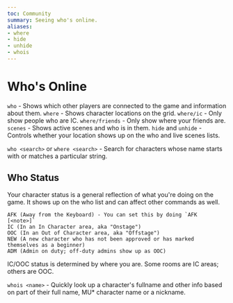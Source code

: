 ```yaml
---
toc: Community
summary: Seeing who's online.
aliases:
- where
- hide
- unhide
- whois
---
```

# Who's Online

`who` - Shows which other players are connected to the game and information about them.
`where` - Shows character locations on the grid.
`where/ic` - Only show people who are IC.
`where/friends` - Only show where your friends are.
`scenes` - Shows active scenes and who is in them.
`hide` and `unhide` - Controls whether your location shows up on the who and live scenes lists.

`who <search>` or `where <search>` - Search for characters whose name starts with or matches a particular string.

## Who Status

Your character status is a general reflection of what you're doing on the game.  It shows up on the who list and can affect other commands as well.

    AFK (Away from the Keyboard) - You can set this by doing `AFK [<note>]`
    IC (In an In Character area, aka "Onstage")
    OOC (In an Out of Character area, aka "Offstage")
    NEW (A new character who has not been approved or has marked themselves as a beginner)
    ADM (Admin on duty; off-duty admins show up as OOC)

IC/OOC status is determined by where you are.  Some rooms are IC areas; others are OOC.

`whois <name>` - Quickly look up a character's fullname and other info based on part of their full name, MU* character name or a nickname.
